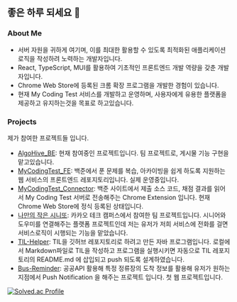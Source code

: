 ## 좋은 하루 되세요 👋

### About Me
- 서버 자원을 귀하게 여기며, 이를 최대한 활용할 수 있도록 최적화된 애플리케이션 로직을 작성하려 노력하는 개발자입니다.
- React, TypeScript, MUI를 활용하여 기초적인 프론트엔드 개발 역량을 갖춘 개발자입니다.
- Chrome Web Store에 등록된 크롬 확장 프로그램을 개발한 경험이 있습니다.
- 현재 My Coding Test 서비스를 개발하고 운영하며, 사용자에게 유용한 플랫폼을 제공하고 유지하는것을 목표로 하고있습니다.

### Projects

제가 참여한 프로젝트들 입니다.
- [AlgoHive_BE](https://github.com/zzoe2346/MyCodingTest_FE): 현재 참여중인 프로젝트입니다. 팀 프로젝트로, 게시물 기능 구현을 맡고있습니다.
- [MyCodingTest_FE](https://github.com/zzoe2346/MyCodingTest_FE): 백준에서 푼 문제를 복습, 아카이빙을 쉽게 하도록 지원하는 웹 서비스의 프론트엔드 레포지토리입니다. 실제 운영중입니다.
- [MyCodingTest_Connector](https://github.com/zzoe2346/MyCodingTest_Connector): 백준 사이트에서 제출 소스 코드, 채점 결과를 읽어서 My Coding Test 서버로 전송해주는 Chrome Extension 입니다. 현재 Chrome Web Store에 정식 등록된 상태입니다.
- [나만의 작은 시니또](https://github.com/kakao-tech-campus-2nd-step3/Team8_BE): 카카오 테크 캠퍼스에서 참여한 팀 프로젝트입니다. 시니어와 도우미를 연결해주는 플랫폼 프로젝트인데 저는 유저가 저희 서비스에 전화를 걸면 서비스로직이 시행되는 기능을 맡았습니다. 
- [TIL-Helper](https://github.com/zzoe2346/TIL-Helper): TIL을 깃허브 레포지토리로 하려고 만든 자바 프로그램입니다. 로컬에서 Markdown파일로 TIL을 작성하고 프로그램을 실행시키면 자동으로 TIL 레포지토리의 README.md 에 삽입되고 push 되도록 설계하였습니다.
- [Bus-Reminder](https://github.com/zzoe2346/Bus-Reminder): 공공API 활용해 특정 정류장의 도착 정보를 활용해 유저가 원하는 지점에서 Push Notification 을 해주는 프로젝트 입니다. 첫 웹 프로젝트입니다.


<!--
**zzoe2346/zzoe2346** is a ✨ _special_ ✨ repository because its `README.md` (this file) appears on your GitHub profile.

Here are some ideas to get you started:

- 🔭 I’m currently working on ...
- 🌱 I’m currently learning ...
- 👯 I’m looking to collaborate on ...
- 🤔 I’m looking for help with ...
- 💬 Ask me about ...
- 📫 How to reach me: ...
- 😄 Pronouns: ...
- ⚡ Fun fact: ...
-->
[![Solved.ac Profile](http://mazassumnida.wtf/api/v2/generate_badge?boj=zzoe2346)](https://solved.ac/zzoe2346/)

<!-- 
# Hi there, I'm Zoe! 👋

Welcome to my GitHub profile!

## About Me

- 🔭 I’m currently working on various exciting projects in the field of web development and data science.
- 🌱 I’m continuously learning and improving my skills, currently focusing on React.js, Node.js, and Python.
- 👯 I’m looking to collaborate on open-source projects and innovative web applications.
- 💬 Ask me about JavaScript, Python, and any web development related topics.
- 📫 How to reach me: [Email](mailto:your-email@example.com), [LinkedIn](https://www.linkedin.com/in/your-linkedin-profile/)
- ⚡ Fun fact: I love hiking and exploring nature in my free time.

## My GitHub Stats

![Zoe's GitHub stats](https://github-readme-stats.vercel.app/api?username=zzoe2346&show_icons=true&theme=radical)

## Top Languages

![Top Languages](https://github-readme-stats.vercel.app/api/top-langs/?username=zzoe2346&layout=compact&theme=radical)

## Projects

Here are some of the projects I'm currently working on:

- [Project 1](https://github.com/zzoe2346/project1): A brief description of what this project is.
- [Project 2](https://github.com/zzoe2346/project2): A brief description of what this project is.
- [Project 3](https://github.com/zzoe2346/project3): A brief description of what this project is.

## Connect with Me

- [LinkedIn](https://www.linkedin.com/in/your-linkedin-profile/)
- [Twitter](https://twitter.com/your-twitter-profile)
- [Personal Website](https://your-personal-website.com)

Thanks for visiting my profile! Have a great day! 😊
-->
